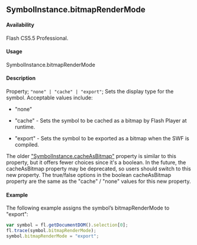 ## SymbolInstance.bitmapRenderMode

#### Availability

Flash CS5.5 Professional.

#### Usage

SymbolInstance.bitmapRenderMode

#### Description

Property; `"none" | "cache" | "export"`; Sets the display type for the symbol. Acceptable values include:

- "none"

- "cache" - Sets the symbol to be cached as a bitmap by Flash Player at runtime.

- "export" - Sets the symbol to be exported as a bitmap when the SWF is compiled.

The older ["SymbolInstance.cacheAsBitmap"](../SymbolInstance_object/SymbolInstance7.md) property is similar to this property, but it offers fewer choices since it's a boolean. In the future, the cacheAsBitmap property may be deprecated, so users should switch to this new property. The true/false options in the boolean cacheAsBitmap property are the same as the "cache" / "none" values for this new property.

#### Example

The following example assigns the symbol’s bitmapRenderMode to "export":

```javascript
var symbol = fl.getDocumentDOM().selection[0];
fl.trace(symbol.bitmapRenderMode);
symbol.bitmapRenderMode = "export";
```
